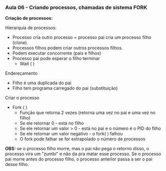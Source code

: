 ### Aula 06 - Criando processos, chamadas de sistema FORK

**Criação de processos:**

Hierarquia de processos:
- Processo cria outro processo = processo pai cria um processo filho (clone).
- Processos filhos podem criar outros processos filhos.
- Podem executar concorrente (pais e filhos)
- Processo pai pode esperar o filho terminar 
    - Wait ( )

Endereçamento
- Filho é uma duplicada do pai
- Filho tem programa carregado do pai (substituição)

Criar o processo
- Fork ( )
    - Função que retorna 2 vezes (retorna uma vez no pai e uma vez no filho)
    - Se ele retornar 0 - está no filho
    - Se ele retornar um valor > 0 - está no pai e o número é o PID do filho
    - Se ele retornar um valor negativo - o fork( ) falhou
    - O fork pode falhar se for extrapolado o número de processos
    

**OBS:** se o processo filho morre, mas o pai não pega o retorno disso, o processo vira um "zumbi" e não da pra matar esse processo.
Se o processo pai morre antes do processo filho, o processo anterior passa a ser o pai desse filho.
